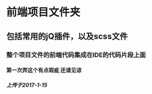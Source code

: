 # 前端项目文件夹
## 包括常用的jQ插件，以及scss文件
### 整个项目文件的前端代码集成在IDE的代码片段上面
#### 第一次弄这个有点瑕疵 还请见谅 
##### 上传于2017-1-15
